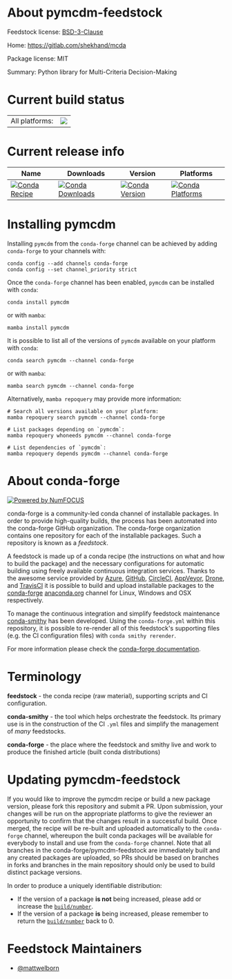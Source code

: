 About pymcdm-feedstock
======================

Feedstock license: [BSD-3-Clause](https://github.com/conda-forge/pymcdm-feedstock/blob/main/LICENSE.txt)

Home: https://gitlab.com/shekhand/mcda

Package license: MIT

Summary: Python library for Multi-Criteria Decision-Making

Current build status
====================


<table><tr><td>All platforms:</td>
    <td>
      <a href="https://dev.azure.com/conda-forge/feedstock-builds/_build/latest?definitionId=17158&branchName=main">
        <img src="https://dev.azure.com/conda-forge/feedstock-builds/_apis/build/status/pymcdm-feedstock?branchName=main">
      </a>
    </td>
  </tr>
</table>

Current release info
====================

| Name | Downloads | Version | Platforms |
| --- | --- | --- | --- |
| [![Conda Recipe](https://img.shields.io/badge/recipe-pymcdm-green.svg)](https://anaconda.org/conda-forge/pymcdm) | [![Conda Downloads](https://img.shields.io/conda/dn/conda-forge/pymcdm.svg)](https://anaconda.org/conda-forge/pymcdm) | [![Conda Version](https://img.shields.io/conda/vn/conda-forge/pymcdm.svg)](https://anaconda.org/conda-forge/pymcdm) | [![Conda Platforms](https://img.shields.io/conda/pn/conda-forge/pymcdm.svg)](https://anaconda.org/conda-forge/pymcdm) |

Installing pymcdm
=================

Installing `pymcdm` from the `conda-forge` channel can be achieved by adding `conda-forge` to your channels with:

```
conda config --add channels conda-forge
conda config --set channel_priority strict
```

Once the `conda-forge` channel has been enabled, `pymcdm` can be installed with `conda`:

```
conda install pymcdm
```

or with `mamba`:

```
mamba install pymcdm
```

It is possible to list all of the versions of `pymcdm` available on your platform with `conda`:

```
conda search pymcdm --channel conda-forge
```

or with `mamba`:

```
mamba search pymcdm --channel conda-forge
```

Alternatively, `mamba repoquery` may provide more information:

```
# Search all versions available on your platform:
mamba repoquery search pymcdm --channel conda-forge

# List packages depending on `pymcdm`:
mamba repoquery whoneeds pymcdm --channel conda-forge

# List dependencies of `pymcdm`:
mamba repoquery depends pymcdm --channel conda-forge
```


About conda-forge
=================

[![Powered by
NumFOCUS](https://img.shields.io/badge/powered%20by-NumFOCUS-orange.svg?style=flat&colorA=E1523D&colorB=007D8A)](https://numfocus.org)

conda-forge is a community-led conda channel of installable packages.
In order to provide high-quality builds, the process has been automated into the
conda-forge GitHub organization. The conda-forge organization contains one repository
for each of the installable packages. Such a repository is known as a *feedstock*.

A feedstock is made up of a conda recipe (the instructions on what and how to build
the package) and the necessary configurations for automatic building using freely
available continuous integration services. Thanks to the awesome service provided by
[Azure](https://azure.microsoft.com/en-us/services/devops/), [GitHub](https://github.com/),
[CircleCI](https://circleci.com/), [AppVeyor](https://www.appveyor.com/),
[Drone](https://cloud.drone.io/welcome), and [TravisCI](https://travis-ci.com/)
it is possible to build and upload installable packages to the
[conda-forge](https://anaconda.org/conda-forge) [anaconda.org](https://anaconda.org/)
channel for Linux, Windows and OSX respectively.

To manage the continuous integration and simplify feedstock maintenance
[conda-smithy](https://github.com/conda-forge/conda-smithy) has been developed.
Using the ``conda-forge.yml`` within this repository, it is possible to re-render all of
this feedstock's supporting files (e.g. the CI configuration files) with ``conda smithy rerender``.

For more information please check the [conda-forge documentation](https://conda-forge.org/docs/).

Terminology
===========

**feedstock** - the conda recipe (raw material), supporting scripts and CI configuration.

**conda-smithy** - the tool which helps orchestrate the feedstock.
                   Its primary use is in the construction of the CI ``.yml`` files
                   and simplify the management of *many* feedstocks.

**conda-forge** - the place where the feedstock and smithy live and work to
                  produce the finished article (built conda distributions)


Updating pymcdm-feedstock
=========================

If you would like to improve the pymcdm recipe or build a new
package version, please fork this repository and submit a PR. Upon submission,
your changes will be run on the appropriate platforms to give the reviewer an
opportunity to confirm that the changes result in a successful build. Once
merged, the recipe will be re-built and uploaded automatically to the
`conda-forge` channel, whereupon the built conda packages will be available for
everybody to install and use from the `conda-forge` channel.
Note that all branches in the conda-forge/pymcdm-feedstock are
immediately built and any created packages are uploaded, so PRs should be based
on branches in forks and branches in the main repository should only be used to
build distinct package versions.

In order to produce a uniquely identifiable distribution:
 * If the version of a package **is not** being increased, please add or increase
   the [``build/number``](https://docs.conda.io/projects/conda-build/en/latest/resources/define-metadata.html#build-number-and-string).
 * If the version of a package **is** being increased, please remember to return
   the [``build/number``](https://docs.conda.io/projects/conda-build/en/latest/resources/define-metadata.html#build-number-and-string)
   back to 0.

Feedstock Maintainers
=====================

* [@mattwelborn](https://github.com/mattwelborn/)

